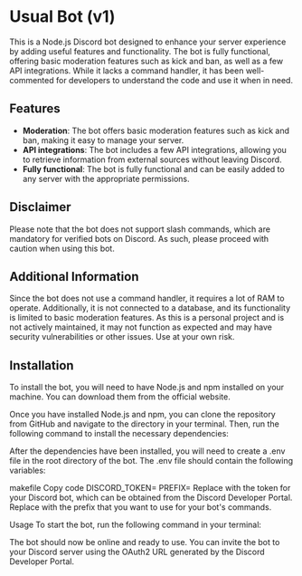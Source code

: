 # Usual Bot (v1)
This is a Node.js Discord bot designed to enhance your server experience by adding useful features and functionality. The bot is fully functional, offering basic moderation features such as kick and ban, as well as a few API integrations. While it lacks a command handler, it has been well-commented for developers to understand the code and use it when in need.

## Features
- **Moderation**: The bot offers basic moderation features such as kick and ban, making it easy to manage your server.
- **API integrations**: The bot includes a few API integrations, allowing you to retrieve information from external sources without leaving Discord.
- **Fully functional**: The bot is fully functional and can be easily added to any server with the appropriate permissions.

## Disclaimer
Please note that the bot does not support slash commands, which are mandatory for verified bots on Discord. As such, please proceed with caution when using this bot.

## Additional Information
Since the bot does not use a command handler, it requires a lot of RAM to operate. Additionally, it is not connected to a database, and its functionality is limited to basic moderation features. As this is a personal project and is not actively maintained, it may not function as expected and may have security vulnerabilities or other issues. Use at your own risk.

## Installation
To install the bot, you will need to have Node.js and npm installed on your machine. You can download them from the official website.

Once you have installed Node.js and npm, you can clone the repository from GitHub and navigate to the directory in your terminal. Then, run the following command to install the necessary dependencies:

After the dependencies have been installed, you will need to create a .env file in the root directory of the bot. The .env file should contain the following variables:

makefile
Copy code
DISCORD_TOKEN=<your Discord bot token>
PREFIX=<your desired command prefix>
Replace <your Discord bot token> with the token for your Discord bot, which can be obtained from the Discord Developer Portal. Replace <your desired command prefix> with the prefix that you want to use for your bot's commands.

Usage
To start the bot, run the following command in your terminal:

The bot should now be online and ready to use. You can invite the bot to your Discord server using the OAuth2 URL generated by the Discord Developer Portal.
